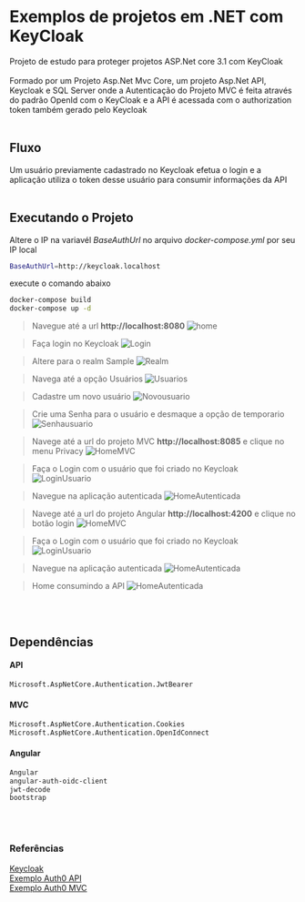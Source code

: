 # Exemplos de projetos em .NET com KeyCloak

Projeto de estudo para proteger projetos ASP.Net core 3.1 com KeyCloak<br/><br/>
Formado por um Projeto Asp.Net Mvc Core, um projeto Asp.Net API, Keycloak e SQL Server onde a Autenticação do Projeto MVC é feita através do padrão OpenId com o KeyCloak e a API é acessada com o authorization token também gerado pelo Keycloak <br/>
<br/>
## Fluxo 
Um usuário previamente cadastrado no Keycloak efetua o login e a aplicação utiliza o token desse usuário para consumir informações da API
<br/>
<br/>

## Executando o Projeto
Altere o IP na variavél *BaseAuthUrl* no arquivo *docker-compose.yml* por seu IP local
```bash
BaseAuthUrl=http://keycloak.localhost
```


execute o comando abaixo
```bash
docker-compose build
docker-compose up -d 
```

> Navegue até a url **http://localhost:8080**
![home](../asset/01%20HomeKeycloak.PNG)

> Faça login no Keycloak
![Login](../asset/02%20LoginKeyCloak.PNG)

> Altere para o realm Sample
![Realm](../asset/03%20RealmKeyCloak.PNG)

> Navega até a opção Usuários
![Usuarios](../asset/04%20UsuariosKeycloak.PNG)

> Cadastre um novo usuário
![Novousuario](../asset/05%20RegistroUsuariosKeycloak.PNG)

> Crie uma Senha para o usuário e desmaque a opção de temporario
![Senhausuario](../asset/06%20SenhaUsuariosKeycloak.PNG)


> Navege até a url do projeto MVC **http://localhost:8085** e clique no menu Privacy
![HomeMVC](../asset/07%20HomeDoMVC.PNG)

> Faça o Login com o usuário que foi criado no Keycloak
![LoginUsuario](../asset/02%20LoginKeyCloak.PNG)

> Navegue na aplicação autenticada
![HomeAutenticada](../asset/09%20HomeAutenticada.PNG)


> Navege até a url do projeto Angular **http://localhost:4200** e clique no botão login
![HomeMVC](../asset/10%20AngularHome.PNG)

> Faça o Login com o usuário que foi criado no Keycloak
![LoginUsuario](../asset/02%20LoginKeyCloak.PNG)


> Navegue na aplicação autenticada
![HomeAutenticada](../asset/11%20AngularClaims.PNG)

> Home consumindo a API
![HomeAutenticada](../asset/12%20AngularHomeAutenticada.PNG)

<br/>
<br/>

## Dependências

#### API

```bash
Microsoft.AspNetCore.Authentication.JwtBearer
```


#### MVC
```bash
Microsoft.AspNetCore.Authentication.Cookies 
Microsoft.AspNetCore.Authentication.OpenIdConnect
```



#### Angular
```bash
Angular
angular-auth-oidc-client
jwt-decode
bootstrap
```


<br/>
<br/>


### Referências
[Keycloak](https://www.keycloak.org/docs/latest/getting_started/) <br/>
[Exemplo Auth0 API](https://auth0.com/docs/quickstart/backend/aspnet-core-webapi) <br/>
[Exemplo Auth0 MVC](https://auth0.com/docs/quickstart/webapp/aspnet-core-3)
